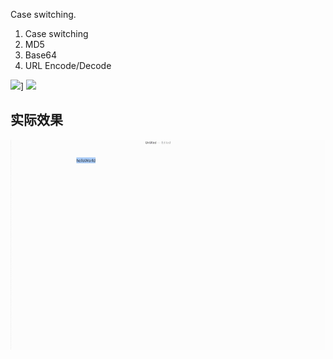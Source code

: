 Case switching.

1. Case switching
2. MD5
3. Base64
4. URL Encode/Decode


![](https://img.shields.io/badge/version-v0.6-green?style=for-the-badge)]
[![](https://img.shields.io/badge/download-click-blue?style=for-the-badge)](./String%20Manipulation.alfredworkflow)



<!-- more -->


## 实际效果

![](./screenshot.gif)
